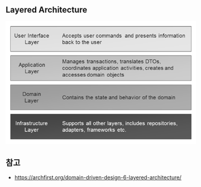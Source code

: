 ## Layered Architecture
![](/assets/images/layered-architecture.png)

## 참고
- https://archfirst.org/domain-driven-design-6-layered-architecture/
